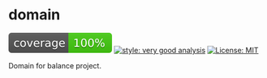# domain

![coverage][coverage_badge]
[![style: very good analysis][very_good_analysis_badge]][very_good_analysis_link]
[![License: MIT][license_badge]][license_link]

Domain for balance project.

[coverage_badge]: coverage_badge.svg
[license_badge]: https://img.shields.io/badge/license-MIT-blue.svg
[license_link]: https://opensource.org/licenses/MIT
[very_good_analysis_badge]: https://img.shields.io/badge/style-very_good_analysis-B22C89.svg
[very_good_analysis_link]: https://pub.dev/packages/very_good_analysis
